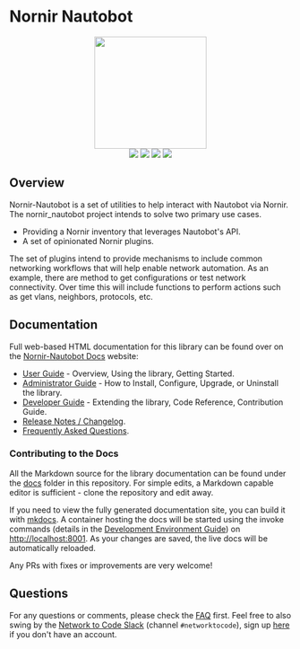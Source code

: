# Nornir Nautobot

<p align="center">
  <img src="https://raw.githubusercontent.com/networktocode/nornir-nautobot/develop/docs/images/nautobot_logo.svg" class="logo" height="200px">
  <br>
  <a href="https://github.com/networktocode/nornir-nautobot/actions"><img src="https://github.com/networktocode/nornir-nautobot/actions/workflows/ci.yml/badge.svg?branch=main"></a>
  <a href="https://nornir-nautobot.readthedocs.io/en/latest"><img src="https://readthedocs.org/projects/nornir-nautobot/badge/"></a>
  <a href="https://pypi.org/project/nornir-nautobot/"><img src="https://img.shields.io/pypi/v/nornir-nautobot"></a>
  <a href="https://pypi.org/project/nornir-nautobot/"><img src="https://img.shields.io/pypi/dm/nornir-nautobot"></a>
  <br>
</p>

## Overview

Nornir-Nautobot is a set of utilities to help interact with Nautobot via Nornir. The nornir_nautobot project intends to solve two primary use cases.

* Providing a Nornir inventory that leverages Nautobot's API.
* A set of opinionated Nornir plugins.

The set of plugins intend to provide mechanisms to include common networking workflows that will help enable network automation. As an example, there are method to get configurations or test network connectivity. Over time this will include functions to perform actions such as get vlans, neighbors, protocols, etc.

## Documentation

Full web-based HTML documentation for this library can be found over on the [Nornir-Nautobot Docs](https://nornir-nautobot.readthedocs.io) website:

- [User Guide](https://nornir-nautobot.readthedocs.io/en/latest/user/lib_overview/) - Overview, Using the library, Getting Started.
- [Administrator Guide](https://nornir-nautobot.readthedocs.io/en/latest/admin/install/) - How to Install, Configure, Upgrade, or Uninstall the library.
- [Developer Guide](https://nornir-nautobot.readthedocs.io/en/latest/dev/contributing/) - Extending the library, Code Reference, Contribution Guide.
- [Release Notes / Changelog](https://nornir-nautobot.readthedocs.io/en/latest/admin/release_notes/).
- [Frequently Asked Questions](https://nornir-nautobot.readthedocs.io/en/latest/user/faq/).

### Contributing to the Docs

All the Markdown source for the library documentation can be found under the [docs](https://github.com/networktocode/nornir-nautobot/tree/develop/docs) folder in this repository. For simple edits, a Markdown capable editor is sufficient - clone the repository and edit away.

If you need to view the fully generated documentation site, you can build it with [mkdocs](https://www.mkdocs.org/). A container hosting the docs will be started using the invoke commands (details in the [Development Environment Guide](https://nornir-nautobot.readthedocs.io/en/latest/dev/dev_environment/#docker-development-environment)) on [http://localhost:8001](http://localhost:8001). As your changes are saved, the live docs will be automatically reloaded.

Any PRs with fixes or improvements are very welcome!

## Questions

For any questions or comments, please check the [FAQ](https://nornir-nautobot.readthedocs.io/en/latest/user/faq/) first. Feel free to also swing by the [Network to Code Slack](https://networktocode.slack.com/) (channel `#networktocode`), sign up [here](http://slack.networktocode.com/) if you don't have an account.
